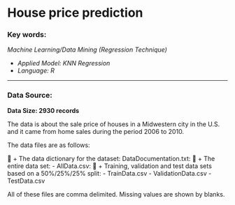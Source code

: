 # House price prediction
### **Key words:**

_Machine Learning/Data Mining (Regression Technique)_
+ _Applied Model: KNN Regression_
+ _Language: R_


***
### **Data Source:**

**Data Size: 2930 records**

The data is about the sale price of houses in a Midwestern city in the U.S. and it came from home sales during the period 2006 to 2010. 

The data files are as follows:

 + The data dictionary for the dataset: DataDocumentation.txt:
 + The entire data set:
     - AllData.csv:
 + Training, validation and test data sets based on a 50%/25%/25% split:
     - TrainData.csv
     - ValidationData.csv
     - TestData.csv

All of these files are comma delimited. Missing values are shown by blanks.







